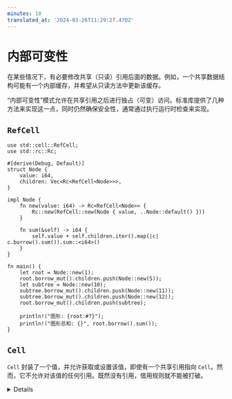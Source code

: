 ```yaml
---
minutes: 10
translated_at: '2024-03-26T11:29:27.470Z'
---
```


# 内部可变性

在某些情况下，有必要修改共享（只读）引用后面的数据。例如，一个共享数据结构可能有一个内部缓存，并希望从只读方法中更新该缓存。

“内部可变性”模式允许在共享引用之后进行独占（可变）访问。标准库提供了几种方法来实现这一点，同时仍然确保安全性，通常通过执行运行时检查来实现。

## `RefCell`

```rust,editable
use std::cell::RefCell;
use std::rc::Rc;

#[derive(Debug, Default)]
struct Node {
    value: i64,
    children: Vec<Rc<RefCell<Node>>>,
}

impl Node {
    fn new(value: i64) -> Rc<RefCell<Node>> {
        Rc::new(RefCell::new(Node { value, ..Node::default() }))
    }

    fn sum(&self) -> i64 {
        self.value + self.children.iter().map(|c| c.borrow().sum()).sum::<i64>()
    }
}

fn main() {
    let root = Node::new(1);
    root.borrow_mut().children.push(Node::new(5));
    let subtree = Node::new(10);
    subtree.borrow_mut().children.push(Node::new(11));
    subtree.borrow_mut().children.push(Node::new(12));
    root.borrow_mut().children.push(subtree);

    println!("图形: {root:#?}");
    println!("图形总和: {}", root.borrow().sum());
}
```

## `Cell`

`Cell` 封装了一个值，并允许获取或设置该值，即使有一个共享引用指向 `Cell`。然而，它不允许对该值的任何引用。既然没有引用，借用规则就不能被打破。

<details>

这个幻灯片主要告诉我们的是，Rust 提供了 _安全的_ 方法来修改共享引用后的数据。确保安全性有多种方式，`RefCell` 和 `Cell` 是其中的两种。

- `RefCell` 用运行时检查来强制执行 Rust 的通常借用规则（要么是多个共享引用，要么是单个独占引用）。在这种情况下，所有的借用都非常短暂且从不重叠，因此检查总是成功的。

- `Rc` 只允许对其内容进行共享（只读）访问，因为它的目的是

允许（并计数）多个引用。但是我们想要修改值，所以我们需要内部可变性。

- `Cell` 是确保安全的更简单方法：它有一个 `set` 方法，接受 `&self`。这不需要运行时检查，但需要移动值，这可能有自己的成本。

- 通过向 `subtree.children` 添加 `root` 来展示可以创建引用循环。

- 为了演示运行时 panic，添加一个 `fn inc(&mut self)` 函数，该函数增加 `self.value` 并调用其子节点上的同样方法。在引用循环存在的情况下，这将会 panic，伴随着 `thread 'main' panicked at 'already borrowed: BorrowMutError'`。

